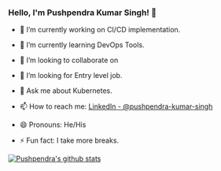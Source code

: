 ### Hello, I'm Pushpendra Kumar Singh! 👋

- 🔭 I’m currently working on CI/CD implementation. 
- 🌱 I’m currently learning DevOps Tools.
- 👯 I’m looking to collaborate on 
- 🤔 I’m looking for Entry level job.
- 💬 Ask me about Kubernetes.
- 📫 How to reach me: [LinkedIn - @pushpendra-kumar-singh](https://www.linkedin.com/in/pushpendra-kumar-singh/)

- 😄 Pronouns: He/His
- ⚡ Fun fact: I take more breaks.

[![Pushpendra's github stats](https://github-readme-stats.vercel.app/api?username=kr-pushpendra)](https://github.com/kr-pushpendra/github-readme-stats)

<!-- [![Top Langs](https://github-readme-stats.vercel.app/api/top-langs/?username=kr-pushpendra)](https://github.com/kr-pushpendra/github-readme-stats) -->
